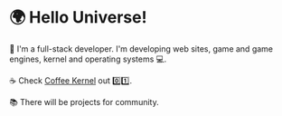 # 🌍 Hello Universe!

👋 I'm a full-stack developer. I'm developing web sites, game and game engines, kernel and operating systems 💻.

☕ Check [Coffee Kernel](https://github.com/Winens/coffee_os) out 0️⃣1️⃣. 

📚 There will be projects for community.
